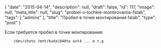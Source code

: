 {
    "date": "2015-04-14",
    "description": null,
    "draft": false,
    "id": 117,
    "image": null,
    "meta_title": null,
    "slug": "probiel-v-tochkie-montirovaniia-fstab",
    "tags": [
        "admins"
    ],
    "title": "Пробел в точке монтирования fstab",
    "type": "post"
}


Если требуется пробел в точке монтирования:

		/dev/choto /mnt/kuda\040to ext4 ... и т.д
